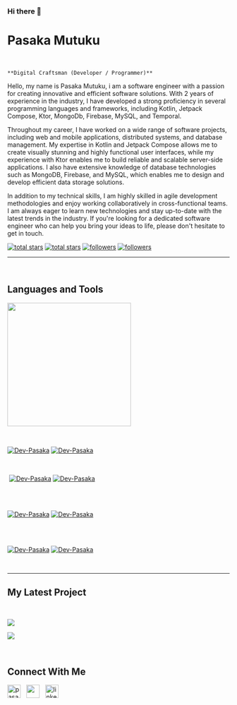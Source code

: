 ### Hi there 👋


<h1> Pasaka Mutuku</h1>
<br /> 

                    
`**Digital Craftsman (Developer / Programmer)**`

                    

<p align="left">Hello, my name is Pasaka Mutuku, i am a software engineer with a passion for creating innovative and efficient software solutions. With 2 years of experience in the industry, I have developed a strong proficiency in several programming languages and frameworks, including Kotlin, Jetpack Compose, Ktor, MongoDb, Firebase, MySQL, and Temporal.

Throughout my career, I have worked on a wide range of software projects, including web and mobile applications, distributed systems, and database management. My expertise in Kotlin and Jetpack Compose allows me to create visually stunning and highly functional user interfaces, while my experience with Ktor enables me to build reliable and scalable server-side applications. I also have extensive knowledge of database technologies such as MongoDB, Firebase, and MySQL, which enables me to design and develop efficient data storage solutions.

In addition to my technical skills, I am highly skilled in agile development methodologies and enjoy working collaboratively in cross-functional teams. I am always eager to learn new technologies and stay up-to-date with the latest trends in the industry. If you're looking for a dedicated software engineer who can help you bring your ideas to life, please don't hesitate to get in touch.</p>
<p align="left"> 
  <a href="https://github.com/Dev-Pasaka?tab=repositories&sort=stargazers#gh-light-mode-only">
    <img alt="total stars" title="Total stars on GitHub" src="https://custom-icon-badges.demolab.com/github/stars/Dev-Pasaka?color=3ea97d&style=for-the-badge&labelColor=40b682&logo=star#gh-light-mode-only"/></a>
  
  <a href="https://github.com/Dev-Pasaka?tab=repositories&sort=stargazers#gh-dark-mode-only">
    <img alt="total stars" title="Total stars on GitHub" src="https://custom-icon-badges.demolab.com/github/stars/Dev-Pasaka?color=655489&style=for-the-badge&labelColor=c691e9&logo=star#gh-dark-mode-only"/></a>
  
  <a href="https://github.com/Dev-Pasaka?tab=followers#gh-light-mode-only">
    <img alt="followers" title="Follow me on Github" src="https://custom-icon-badges.demolab.com/github/followers/Dev-Pasaka?color=2c4954&labelColor=2c3e50&style=for-the-badge&logo=person-add&label=Follow&logoColor=white#gh-light-mode-only"/></a>
    
  <a href="https://github.com/Dev-Pasaka?tab=followers#gh-dark-mode-only">
    <img alt="followers" title="Follow me on Github" src="https://custom-icon-badges.demolab.com/github/followers/Dev-Pasaka?color=dacc84&labelColor=f9e692&style=for-the-badge&logo=person-add&label=Follow&logoColor=white#gh-dark-mode-only"/></a>
</p>

---
<br />

                    

<h2>Languages and Tools</h2> 
<p align="left">
<img width="280px"  src="https://skillicons.dev/icons?i=Kotlin, Jetpack Compose, Ktor, MongoDb, Firebase, Mysql, Temporal&perline=9"  />
</p>
<br />

                    

<p><a href="https://github.com/Dev-Pasaka#gh-dark-mode-only" target="_blank"><img align="center" src="https://github-readme-stats.vercel.app/api/top-langs/?username=Dev-Pasaka&langs_count=6&show_icon=true&layout=compact&theme=nightowl#gh-dark-mode-only" alt="Dev-Pasaka" /></a>
  <a href="https://github.com/Dev-Pasaka#gh-light-mode-only" target="_blank"><img align="center" src="https://github-readme-stats.vercel.app/api/top-langs/?username=Dev-Pasaka&langs_count=6&show_icon=true&layout=compact&theme=vue#gh-light-mode-only" alt="Dev-Pasaka" /></a>
</p>

<br />

<p>&nbsp;<a href="https://github.com/Dev-Pasaka#gh-dark-mode-only" target="_blank"><img align="center" src="https://github-readme-stats.vercel.app/api?username=Dev-Pasaka&count_private=true&show_icons=true&theme=nightowl#gh-dark-mode-only" alt="Dev-Pasaka" /></a>
<a href="https://github.com/Dev-Pasaka#gh-light-mode-only" target="_blank"><img align="center" src="https://github-readme-stats.vercel.app/api?username=Dev-Pasaka&count_private=true&show_icons=true&theme=vue#gh-light-mode-only" alt="Dev-Pasaka" /></a>
</p> 
<br>
<br />

<p><a href="https://github.com/Dev-Pasaka#gh-dark-mode-only" target="_blank"><img align="center" src="https://streak-stats.demolab.com?user=Dev-Pasaka&theme=nightowl#gh-dark-mode-only" alt="Dev-Pasaka"/></a>
<a href="https://github.com/Dev-Pasaka#gh-light-mode-only" target="_blank"><img align="center" src="https://streak-stats.demolab.com?user=Dev-Pasaka&theme=vue#gh-light-mode-only" alt="Dev-Pasaka"/></a></p>
<br/>
<br />

<p><a href="https://github.com/Dev-Pasaka#gh-dark-mode-only" target="_blank"><img align="center" src="https://github-readme-activity-graph.cyclic.app/graph?username=Dev-Pasaka&theme=nightowl#gh-dark-mode-only" alt="Dev-Pasaka" /></a>
<a href="https://github.com/Dev-Pasaka#gh-light-mode-only" target="_blank"><img align="center" src="https://github-readme-activity-graph.cyclic.app/graph?username=Dev-Pasaka&theme=vue#gh-light-mode-only" alt="Dev-Pasaka" /></a></p>
<br/>

---


                    

<h2>My Latest Project</h2> 
<br />
<p><a href="https://github.com/Dev-Pasaka/https://github.com/Dev-Pasaka/COINX#gh-dark-mode-only" target="_blank"><img align="center" src="https://github-readme-stats.vercel.app/api/pin/?username=Dev-Pasaka&repo=https://github.com/Dev-Pasaka/COINX&theme=nightowl&show_owner=true#gh-dark-mode-only"/></a></p>
<p><a href="https://github.com/Dev-Pasaka/https://github.com/Dev-Pasaka/COINX#gh-light-mode-only" target="_blank"><img align="center" src="https://github-readme-stats.vercel.app/api/pin/?username=Dev-Pasaka&repo=https://github.com/Dev-Pasaka/COINX&theme=vue&show_owner=true#gh-light-mode-only"/></a></p>
<br />


                    

<h2>Connect With Me</h2> 
<p align="left">
<a href="https://twitter.com/pasaka254" target="_blank"><img align="left" width="30px" style="padding-right:10px;" src="https://raw.githubusercontent.com/rahuldkjain/github-profile-readme-generator/master/src/images/icons/Social/twitter.svg" alt="pasaka254" /></a>
<a href="https://instagram.com/" target="_blank"><img align="left" width="30px" style="padding-right:10px" src="https://raw.githubusercontent.com/rahuldkjain/github-profile-readme-generator/master/src/images/icons/Social/instagram.svg" alt="" /></a>
<a href="https://www.linkedin.com/in/pasaka-mutuku-9a31251a7/" target="_blank"><img align="left" alt="linkedin" width="30px" style="padding-right: 10px;" src="https://cdn.jsdelivr.net/gh/devicons/devicon/icons/linkedin/linkedin-original.svg" /></a>
</p>

                

            
